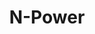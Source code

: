 ---
title: N-Power
image: https://res.cloudinary.com/softcomux/image/upload/v1533672633/sfc/products/npower.png
image_description: N-Power logo
position: 7
---